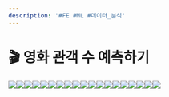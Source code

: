 ```yaml
---
description: '#FE #ML #데이터_분석'
---
```


# 🎬 영화 관객 수 예측하기

![](<../../../../.gitbook/assets/image (15).png>)![](<../../../../.gitbook/assets/Untitled 1 (1).png>)![](<../../../../.gitbook/assets/Untitled 2 (5).png>)![](<../../../../.gitbook/assets/Untitled 3 (3).png>)![](<../../../../.gitbook/assets/Untitled 4 (2).png>)![](<../../../../.gitbook/assets/Untitled 5 (5).png>)![](<../../../../.gitbook/assets/Untitled 6 (2).png>)![](<../../../../.gitbook/assets/Untitled 7 (3).png>)![](<../../../../.gitbook/assets/Untitled 8 (2).png>)![](<../../../../.gitbook/assets/Untitled 9 (2).png>)![](<../../../../.gitbook/assets/Untitled 10 (2).png>)![](<../../../../.gitbook/assets/Untitled 11 (6).png>)![](<../../../../.gitbook/assets/Untitled 12 (2).png>)![](<../../../../.gitbook/assets/Untitled 13 (5).png>)![](<../../../../.gitbook/assets/Untitled 14 (3).png>)![](<../../../../.gitbook/assets/Untitled 15 (1).png>)![](<../../../../.gitbook/assets/Untitled 16 (1).png>)![](<../../../../.gitbook/assets/Untitled 17.png>)![](<../../../../.gitbook/assets/Untitled 18 (2).png>)
